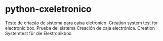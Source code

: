# python-cxeletronico
Teste de criação de sistema para caixa eletronico.
Creation system test for electronic box.
Prueba del sistema Creación de caja electrónica.
Creation Systemtest für die Elektronikbox.
